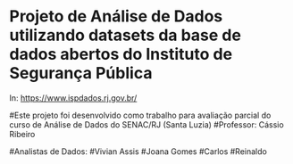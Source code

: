# Projeto de Análise de Dados utilizando datasets da base de dados abertos do Instituto de Segurança Pública 
In: <https://www.ispdados.rj.gov.br/>

#Este projeto foi desenvolvido como trabalho para avaliação parcial do curso de Análise de Dados do SENAC/RJ (Santa Luzia)
#Professor: Cássio Ribeiro

#Analistas de Dados:
#Vivian Assis
#Joana Gomes
#Carlos
#Reinaldo
